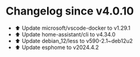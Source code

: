 # Changelog since v4.0.10
- ⬆️ Update microsoft/vscode-docker to v1.29.1 
- ⬆️ Update home-assistant/cli to v4.34.0 
- ⬆️ Update debian_12/less to v590-2.1~deb12u2 
- ⬆️ Update esphome to v2024.4.2 
